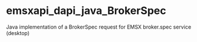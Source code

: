 # emsxapi_dapi_java_BrokerSpec
Java implementation of a BrokerSpec request for EMSX broker.spec service (desktop)
